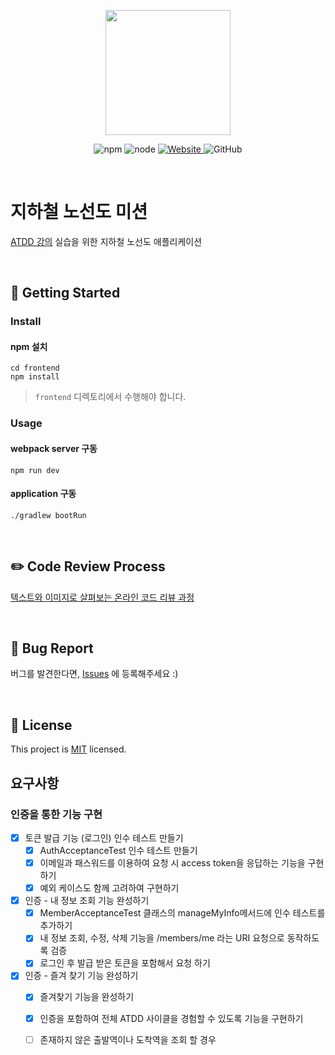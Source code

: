 <p align="center">
    <img width="200px;" src="https://raw.githubusercontent.com/woowacourse/atdd-subway-admin-frontend/master/images/main_logo.png"/>
</p>
<p align="center">
  <img alt="npm" src="https://img.shields.io/badge/npm-6.14.15-blue">
  <img alt="node" src="https://img.shields.io/badge/node-14.18.2-blue">
  <a href="https://edu.nextstep.camp/c/R89PYi5H" alt="nextstep atdd">
    <img alt="Website" src="https://img.shields.io/website?url=https%3A%2F%2Fedu.nextstep.camp%2Fc%2FR89PYi5H">
  </a>
  <img alt="GitHub" src="https://img.shields.io/github/license/next-step/atdd-subway-admin">
</p>

<br>

# 지하철 노선도 미션

[ATDD 강의](https://edu.nextstep.camp/c/R89PYi5H) 실습을 위한 지하철 노선도 애플리케이션

<br>

## 🚀 Getting Started

### Install

#### npm 설치

```
cd frontend
npm install
```

> `frontend` 디렉토리에서 수행해야 합니다.

### Usage

#### webpack server 구동

```
npm run dev
```

#### application 구동

```
./gradlew bootRun
```

<br>

## ✏️ Code Review Process

[텍스트와 이미지로 살펴보는 온라인 코드 리뷰 과정](https://github.com/next-step/nextstep-docs/tree/master/codereview)

<br>

## 🐞 Bug Report

버그를 발견한다면, [Issues](https://github.com/next-step/atdd-subway-service/issues) 에 등록해주세요 :)

<br>

## 📝 License

This project is [MIT](https://github.com/next-step/atdd-subway-service/blob/master/LICENSE.md)
licensed.

## 요구사항

### 인증을 통한 기능 구현

* [x] 토큰 발급 기능 (로그인) 인수 테스트 만들기
  * [x]  AuthAcceptanceTest 인수 테스트 만들기
  * [x] 이메일과 패스워드를 이용하여 요청 시 access token을 응답하는 기능을 구현하기
  * [x] 예외 케이스도 함께 고려하여 구현하기
* [x] 인증 - 내 정보 조회 기능 완성하기
  * [x]  MemberAcceptanceTest 클래스의 manageMyInfo메서드에 인수 테스트를 추가하기
  * [x]  내 정보 조회, 수정, 삭제 기능을 /members/me 라는 URI 요청으로 동작하도록 검증
  * [x]  로그인 후 발급 받은 토큰을 포함해서 요청 하기
* [x] 인증 - 즐겨 찾기 기능 완성하기
    * [x] 즐겨찾기 기능을 완성하기
    * [x]  인증을 포함하여 전체 ATDD 사이클을 경험할 수 있도록 기능을 구현하기
    * [ ]  존재하지 않은 출발역이나 도착역을 조회 할 경우

